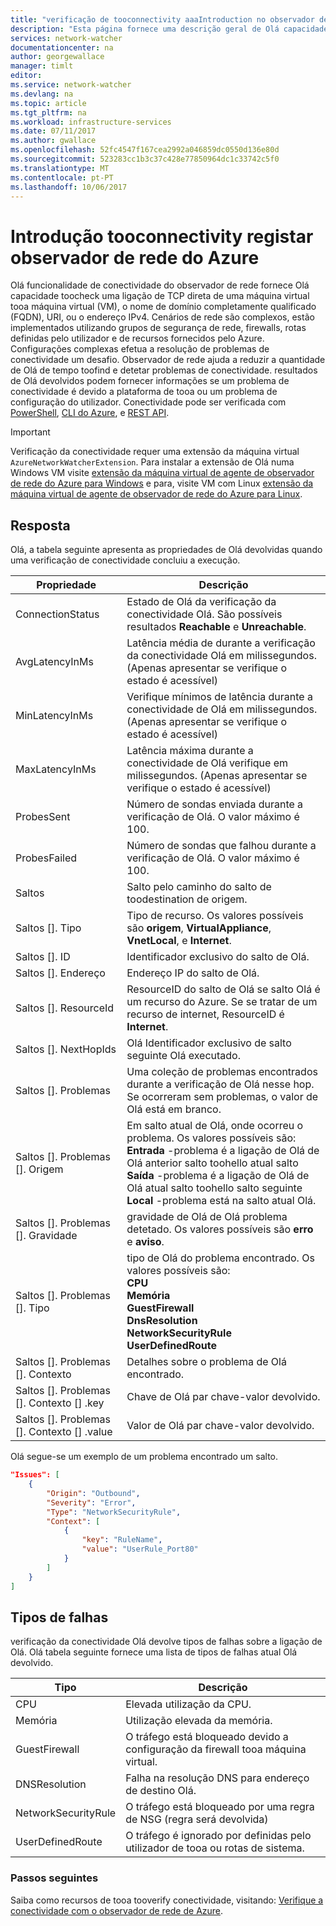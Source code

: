 ```yaml
---
title: "verificação de tooconnectivity aaaIntroduction no observador de rede do Azure | Microsoft Docs"
description: "Esta página fornece uma descrição geral de Olá capacidade de conectividade do observador de rede"
services: network-watcher
documentationcenter: na
author: georgewallace
manager: timlt
editor: 
ms.service: network-watcher
ms.devlang: na
ms.topic: article
ms.tgt_pltfrm: na
ms.workload: infrastructure-services
ms.date: 07/11/2017
ms.author: gwallace
ms.openlocfilehash: 52fc4547f167cea2992a046859dc0550d136e80d
ms.sourcegitcommit: 523283cc1b3c37c428e77850964dc1c33742c5f0
ms.translationtype: MT
ms.contentlocale: pt-PT
ms.lasthandoff: 10/06/2017
---
```

# <a name="introduction-tooconnectivity-check-in-azure-network-watcher"></a>Introdução tooconnectivity registar observador de rede do Azure

Olá funcionalidade de conectividade do observador de rede fornece Olá capacidade toocheck uma ligação de TCP direta de uma máquina virtual tooa máquina virtual (VM), o nome de domínio completamente qualificado (FQDN), URI, ou o endereço IPv4. Cenários de rede são complexos, estão implementados utilizando grupos de segurança de rede, firewalls, rotas definidas pelo utilizador e de recursos fornecidos pelo Azure. Configurações complexas efetua a resolução de problemas de conectividade um desafio. Observador de rede ajuda a reduzir a quantidade de Olá de tempo toofind e detetar problemas de conectividade. resultados de Olá devolvidos podem fornecer informações se um problema de conectividade é devido a plataforma de tooa ou um problema de configuração do utilizador. Conectividade pode ser verificada com [PowerShell](network-watcher-connectivity-powershell.md), [CLI do Azure](network-watcher-connectivity-cli.md), e [REST API](network-watcher-connectivity-rest.md).

> [!IMPORTANT]
> Verificação da conectividade requer uma extensão da máquina virtual `AzureNetworkWatcherExtension`. Para instalar a extensão de Olá numa Windows VM visite [extensão da máquina virtual de agente de observador de rede do Azure para Windows](../virtual-machines/windows/extensions-nwa.md) e para, visite VM com Linux [extensão da máquina virtual de agente de observador de rede do Azure para Linux](../virtual-machines/linux/extensions-nwa.md).

## <a name="response"></a>Resposta

Olá, a tabela seguinte apresenta as propriedades de Olá devolvidas quando uma verificação de conectividade concluiu a execução.

|Propriedade  |Descrição  |
|---------|---------|
|ConnectionStatus     | Estado de Olá da verificação da conectividade Olá. São possíveis resultados **Reachable** e **Unreachable**.        |
|AvgLatencyInMs     | Latência média de durante a verificação da conectividade Olá em milissegundos. (Apenas apresentar se verifique o estado é acessível)        |
|MinLatencyInMs     | Verifique mínimos de latência durante a conectividade de Olá em milissegundos. (Apenas apresentar se verifique o estado é acessível)        |
|MaxLatencyInMs     | Latência máxima durante a conectividade de Olá verifique em milissegundos. (Apenas apresentar se verifique o estado é acessível)        |
|ProbesSent     | Número de sondas enviada durante a verificação de Olá. O valor máximo é 100.        |
|ProbesFailed     | Número de sondas que falhou durante a verificação de Olá. O valor máximo é 100.        |
|Saltos     | Salto pelo caminho do salto de toodestination de origem.        |
|Saltos []. Tipo     | Tipo de recurso. Os valores possíveis são **origem**, **VirtualAppliance**, **VnetLocal**, e **Internet**.        |
|Saltos []. ID | Identificador exclusivo do salto de Olá.|
|Saltos []. Endereço | Endereço IP do salto de Olá.|
|Saltos []. ResourceId | ResourceID do salto de Olá se salto Olá é um recurso do Azure. Se se tratar de um recurso de internet, ResourceID é **Internet**. |
|Saltos []. NextHopIds | Olá Identificador exclusivo de salto seguinte Olá executado.|
|Saltos []. Problemas | Uma coleção de problemas encontrados durante a verificação de Olá nesse hop. Se ocorreram sem problemas, o valor de Olá está em branco.|
|Saltos []. Problemas []. Origem | Em salto atual de Olá, onde ocorreu o problema. Os valores possíveis são:<br/> **Entrada** -problema é a ligação de Olá de Olá anterior salto toohello atual salto<br/>**Saída** -problema é a ligação de Olá de Olá atual salto toohello salto seguinte<br/>**Local** -problema está na salto atual Olá.|
|Saltos []. Problemas []. Gravidade | gravidade de Olá de Olá problema detetado. Os valores possíveis são **erro** e **aviso**. |
|Saltos []. Problemas []. Tipo |tipo de Olá do problema encontrado. Os valores possíveis são: <br/>**CPU**<br/>**Memória**<br/>**GuestFirewall**<br/>**DnsResolution**<br/>**NetworkSecurityRule**<br/>**UserDefinedRoute** |
|Saltos []. Problemas []. Contexto |Detalhes sobre o problema de Olá encontrado.|
|Saltos []. Problemas []. Contexto [] .key |Chave de Olá par chave-valor devolvido.|
|Saltos []. Problemas []. Contexto [] .value |Valor de Olá par chave-valor devolvido.|

Olá segue-se um exemplo de um problema encontrado um salto.

```json
"Issues": [
    {
        "Origin": "Outbound",
        "Severity": "Error",
        "Type": "NetworkSecurityRule",
        "Context": [
            {
                "key": "RuleName",
                "value": "UserRule_Port80"
            }
        ]
    }
]
```
## <a name="fault-types"></a>Tipos de falhas

verificação da conectividade Olá devolve tipos de falhas sobre a ligação de Olá. Olá tabela seguinte fornece uma lista de tipos de falhas atual Olá devolvido.

|Tipo  |Descrição  |
|---------|---------|
|CPU     | Elevada utilização da CPU.       |
|Memória     | Utilização elevada da memória.       |
|GuestFirewall     | O tráfego está bloqueado devido a configuração da firewall tooa máquina virtual.        |
|DNSResolution     | Falha na resolução DNS para endereço de destino Olá.        |
|NetworkSecurityRule    | O tráfego está bloqueado por uma regra de NSG (regra será devolvida)        |
|UserDefinedRoute|O tráfego é ignorado por definidas pelo utilizador de tooa ou rotas de sistema. |

### <a name="next-steps"></a>Passos seguintes

Saiba como recursos de tooa tooverify conectividade, visitando: [Verifique a conectividade com o observador de rede de Azure](network-watcher-connectivity-powershell.md).

<!--Image references-->
[1]: ./media/network-watcher-next-hop-overview/figure1.png

